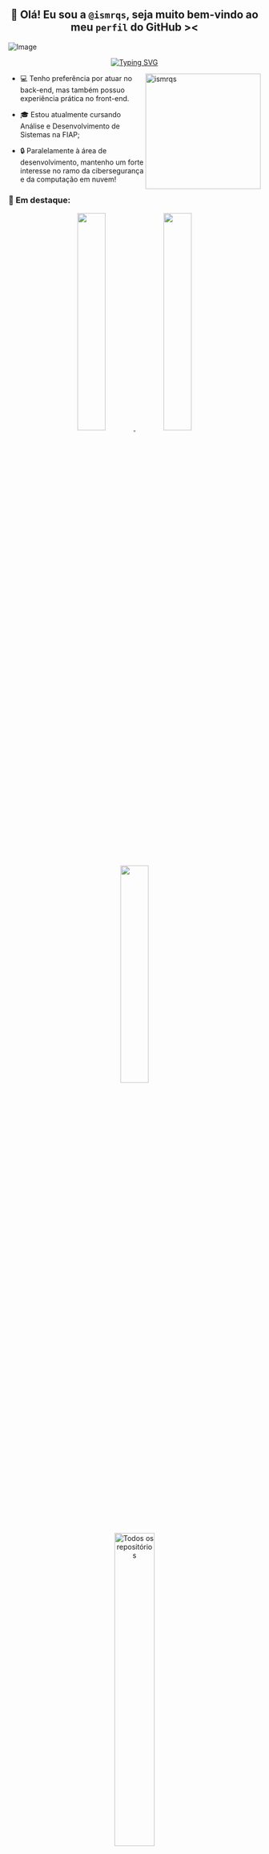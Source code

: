 ## <div align="center"> 👋 Olá! Eu sou a  `@ismrqs`, seja muito bem-vindo ao meu `perfil` do GitHub >< </div>

![Image](https://github.com/user-attachments/assets/8913fce3-a7b2-4359-b3bd-eec6ac421aa8)

<div align="center">
  <a href="https://git.io/typing-svg">
    <img src="https://readme-typing-svg.herokuapp.com?font=Fira+Code&size=16&pause=1000&color=B05DB1&width=435&separator=%3C&lines=SELECT+nome+FROM+dev+WHERE+nome+%3D+'Isabely';%3Cprint('Hello%2C+World!');%3Cecho+%22Hello%2C+World!%22;%3CSystem.out.println(%22Hello%2C+World!%22);%3Cconsole.log(%22Hello%2C+World!%22);" alt="Typing SVG" />
  </a>
</div>

<div>
  <img align="right" alt="ismrqs" width="230" height="230" src="https://github.com/user-attachments/assets/e1d69b52-878e-49ec-a9a5-843fc4b5e294">
  
- 💻 Tenho preferência por atuar no back-end, mas também possuo experiência prática no front-end.
  
- 🎓 Estou atualmente cursando Análise e Desenvolvimento de Sistemas na FIAP;
  
- 🔒 Paralelamente à área de desenvolvimento, mantenho um forte interesse no ramo da cibersegurança e da computação em nuvem!
</div>

### 💜 Em destaque:

<div align="center">

<!-- Link para o repositório ProjetoMatrizTeatro -->
<a href="https://github.com/ismrqs/ProjetoMatrizTeatro">
    <picture>
        <img width="33.32%" src="https://denvercoder1-github-readme-stats.vercel.app/api/pin/?username=ismrqs&repo=ProjetoMatrizTeatro&theme=react&bg_color=69376a&title_color=ffffff&border_color=8E3A8F&icon_color=D9A3DA&show_icons=true">
    </picture>
</a>

<!-- Link para o repositório AppRestaurante -->
<a href="https://github.com/ismrqs/AppRestaurante">
    <picture>
        <img width="33.32%" src="https://denvercoder1-github-readme-stats.vercel.app/api/pin/?username=ismrqs&repo=AppRestaurante&theme=react&bg_color=69376a&title_color=ffffff&border_color=8E3A8F&icon_color=D9A3DA&show_icons=true">
    </picture>
</a>

<!-- Link para o repositório MITimc -->
<a href="https://github.com/ismrqs/ProjetoHotelCheckOut">
    <picture>
        <img width="33.32%" src="https://denvercoder1-github-readme-stats.vercel.app/api/pin/?username=ismrqs&repo=ProjetoHotelCheckOut&theme=react&bg_color=69376a&title_color=ffffff&border_color=8E3A8F&icon_color=D9A3DA&show_icons=true">
    </picture>
</a>

<p align="center"><br>
    <a href="https://github.com/ismrqs?tab=repositories">
        <img width="40%" src="https://custom-icon-badges.demolab.com/badge/Clique%20Aqui%20para%20Ver%20Todos%20Os%20Meus%20Reposit%C3%B3rios-B05DB1?style=for-the-badge&logoColor=ffffff&logo=repo" alt="Todos os repositórios" title="Todos os repositórios">
    </a>
</p>

</div>


### 📊 Estatísticas:

<div align="center" style="border:1px solid">
  <a href="https://github.com/ismrqs" style="display: inline-block;">
    <img height="135em" src="https://github-readme-stats.vercel.app/api?username=ismrqs&show_icons=true&theme=nightowl&title_color=8A2BE2&icon_color=8A2BE2&text_color=FFFFFF&bg_color=000000&include_all_commits=true&count_private=true"alt="Estatísticas do GitHub" style="margin-right: 10px;" />
    <img height="125em" src="https://github-readme-stats.vercel.app/api/top-langs/?username=ismrqs&layout=compact&langs_count=7&theme=nightowl&title_color=8A2BE2&text_color=FFFFFF&bg_color=000000" alt="Linguagens mais usadas" />
  </a>
</div>


### 👩‍💻 Estudando:

<table align="center">
    <tr>
        <td align="center">
            <a href="https://www.python.org/" target="_blank">
                <img style="width: 100%; max-width: 100px;" src="https://github.com/user-attachments/assets/f21effe1-0a8b-49b9-9c46-3be4cdbb486a" alt="Python Logo"/>
            </a>
        </td>
        <td align="center">
            <a href="https://www.php.net/" target="_blank">
                <img style="width: 100%; max-width: 100px;" src="https://github.com/user-attachments/assets/ac38dcc4-c399-4eec-9016-2176852fb138" alt="PHP Logo"/>
            </a>
        </td>
        <td align="center">
            <a href="https://www.mysql.com/" target="_blank">
                <img style="width: 100%; max-width: 100px;" src="https://github.com/user-attachments/assets/c3b42984-1066-4d16-b714-cebd38f6b44b" alt="MySQL Logo"/>
            </a>
        </td>
              <td align="center">
            <a href="https://www.java.com" target="_blank">
                <img style="width: 100%; max-width: 100px;" src="https://github.com/user-attachments/assets/f886a214-2309-4c2c-b7e5-80a5835ae6b5" alt="Java Logo"/>
            </a>
        </td>
        <td align="center">
            <a href="https://developer.mozilla.org/en-US/docs/Web/JavaScript" target="_blank">
                <img style="width: 100%; max-width: 100px;" src="https://github.com/user-attachments/assets/3815f1f0-7f56-4892-af6f-3880ce7b5d47" alt="JavaScript Logo"/>
            </a>
        </td>
        <td align="center">
            <a href="https://nodejs.org/" target="_blank">
                <img style="width: 100%; max-width: 100px;" src="https://github.com/user-attachments/assets/ade30ab4-d2a7-4e7d-bdca-e8ceeabcd47e" alt="Node.js Logo"/>
            </a>
        </td>
    </tr>
</table>
